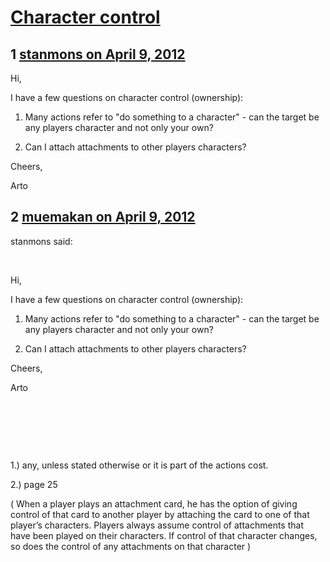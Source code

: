 # [Character control](https://community.fantasyflightgames.com/topic/62868-character-control/)

## 1 [stanmons on April 9, 2012](https://community.fantasyflightgames.com/topic/62868-character-control/?do=findComment&comment=615227)

Hi,

I have a few questions on character control (ownership):

1) Many actions refer to "do something to a character" - can the target be any players character and not only your own?

2) Can I attach attachments to other players characters?

Cheers,

Arto

## 2 [muemakan on April 9, 2012](https://community.fantasyflightgames.com/topic/62868-character-control/?do=findComment&comment=615229)

stanmons said:

 

Hi,

I have a few questions on character control (ownership):

1) Many actions refer to "do something to a character" - can the target be any players character and not only your own?

2) Can I attach attachments to other players characters?

Cheers,

Arto

 

 

 

1.) any, unless stated otherwise or it is part of the actions cost. 

2.) page 25

( When a player plays an attachment card, he has the option of giving control of that card to another player by attaching the card to one of that player’s characters. Players always assume control of attachments that have been played on their characters. If control of that character changes, so does the control of any attachments on that character )

